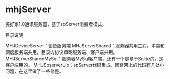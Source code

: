 # mhjServer
美好家1.0通讯服务器，基于spServer消费者模式。

目录说明

MHJDeviceServer：设备服务端
MHJServerShared：服务器共用工程，本类和调度服务端共用，目录内协议申明服务端、客户端共用。
MHJServerSharedMySql：服务器MySql客户端，还有一个是基于Sqlite的，是客户端用的。
MHJSpserverLib：spServer代码集成，因官网上的代码有几处小问题，在这里做了一些修整。
